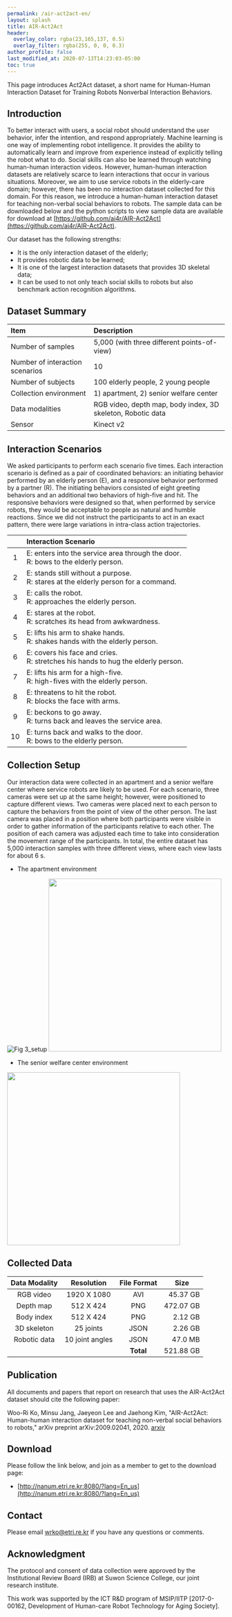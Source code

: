 ```yaml
---
permalink: /air-act2act-en/
layout: splash
title: AIR-Act2Act
header:
  overlay_color: rgba(23,165,137, 0.5)
  overlay_filter: rgba(255, 0, 0, 0.3)
author_profile: false
last_modified_at: 2020-07-13T14:23:03-05:00
toc: true
---
```


This page introduces Act2Act dataset, a short name for Human-Human Interaction Dataset for Training Robots Nonverbal Interaction Behaviors.

## Introduction

To better interact with users, a social robot should understand the user behavior, infer the intention, and respond appropriately. Machine learning is one way of implementing robot intelligence. It provides the ability to automatically learn and improve from experience instead of explicitly telling the robot what to do. Social skills can also be learned through watching human-human interaction videos. However, human-human interaction datasets are relatively scarce to learn interactions that occur in various situations. Moreover, we aim to use service robots in the elderly-care domain; however, there has been no interaction dataset collected for this domain. For this reason, we introduce a human-human interaction dataset for teaching non-verbal social behaviors to robots. The sample data can be downloaded below and the python scripts to view sample data are available for download at [https://github.com/ai4r/AIR-Act2Act](https://github.com/ai4r/AIR-Act2Act).

Our dataset has the following strengths:

- It is the only interaction dataset of the elderly;
- It provides robotic data to be learned;
- It is one of the largest interaction datasets that provides 3D skeletal data;
- It can be used to not only teach social skills to robots but also benchmark action recognition algorithms.

## Dataset Summary

|Item|Description|
|:--- |:--- |
|Number of samples|5,000 (with three different points-of-view)|
|Number of interaction scenarios|10|
|Number of subjects|100 elderly people, 2 young people|
|Collection environment|1) apartment, 2) senior welfare center|
|Data modalities|RGB video, depth map, body index, 3D skeleton, Robotic data|
|Sensor|Kinect v2|

## Interaction Scenarios

We asked participants to perform each scenario five times. Each interaction scenario is defined as a pair of coordinated behaviors: an initiating behavior performed by an elderly person (E), and a responsive behavior performed by a partner (R). The initiating behaviors consisted of eight greeting behaviors and an additional two behaviors of high-five and hit. The responsive behaviors were designed so that, when performed by service robots, they would be acceptable to people as natural and humble reactions. Since we did not instruct the participants to act in an exact pattern, there were large variations in intra-class action trajectories.

||Interaction Scenario|
|:---: |:--- |
|1|E: enters into the service area through the door.<br>R: bows to the elderly person.|
|2|E: stands still without a purpose.<br>R: stares at the elderly person for a command.|
|3|E: calls the robot.<br>R: approaches the elderly person.|
|4|E: stares at the robot.<br>R: scratches its head from awkwardness.|
|5|E: lifts his arm to shake hands.<br>R: shakes hands with the elderly person.|
|6|E: covers his face and cries.<br>R: stretches his hands to hug the elderly person.|
|7|E: lifts his arm for a high-five.<br>R: high-fives with the elderly person.|
|8|E: threatens to hit the robot.<br>R: blocks the face with arms.|
|9|E: beckons to go away.<br>R: turns back and leaves the service area.|
|10|E: turns back and walks to the door. <br>R: bows to the elderly person.|

## Collection Setup

Our interaction data were collected in an apartment and a senior welfare center where service robots are likely to be used. For each scenario, three cameras were set up at the same height; however, were positioned to capture different views. Two cameras were placed next to each person to capture the behaviors from the point of view of the other person. The last camera was placed in a position where both participants were visible in order to gather information of the participants relative to each other. The position of each camera was adjusted each time to take into consideration the movement range of the participants. In total, the entire dataset has 5,000 interaction samples with three different views, where each view lasts for about 6 s.

- The apartment environment

![Fig 3_setup](/assets/act2act_testbed.png)
<img src="/assets/act2act_testbed.png" width="400"/>

- The senior welfare center environment

<img src="/assets/act2act_wellbeingcenter.png" width="400"/>

## Collected Data

|Data Modality|Resolution|File Format|<center>Size</center>|
|:---: |:---: |:---: |---: |
|RGB video|1920 X 1080|AVI|45.37 GB|
|Depth map|512 X 424|PNG|472.07 GB|
|Body index|512 X 424|PNG|2.12 GB|
|3D skeleton|25 joints|JSON|2.26 GB|
|Robotic data|10 joint angles|JSON|47.0 MB|
|||**Total**|521.88 GB|

## Publication

All documents and papers that report on research that uses the AIR-Act2Act dataset should cite the following paper:

Woo-Ri Ko, Minsu Jang, Jaeyeon Lee and Jaehong Kim, "AIR-Act2Act: Human-human interaction dataset for teaching non-verbal social behaviors to robots," arXiv preprint arXiv:2009.02041, 2020. [arxiv](https://arxiv.org/abs/2009.02041)

## Download

Please follow the link below, and join as a member to get to the download page:
- [http://nanum.etri.re.kr:8080/?lang=En_us](http://nanum.etri.re.kr:8080/?lang=En_us)

## Contact

Please email wrko@etri.re.kr if you have any questions or comments.

## Acknowledgment

The protocol and consent of data collection were approved by the Institutional Review Board (IRB) at Suwon Science College, our joint research institute.

This work was supported by the ICT R&D program of MSIP/IITP [2017-0-00162, Development of Human-care Robot Technology for Aging Society].
